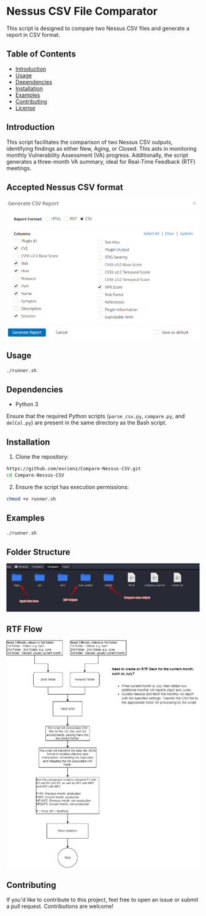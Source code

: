 # Nessus CSV File Comparator

This script is designed to compare two Nessus CSV files and generate a report in CSV format.

## Table of Contents
- [Introduction](#introduction)
- [Usage](#usage)
- [Dependencies](#dependencies)
- [Installation](#installation)
- [Examples](#examples)
- [Contributing](#contributing)
- [License](#license)

## Introduction

This script facilitates the comparison of two Nessus CSV outputs, identifying findings as either New, Aging, or Closed. This aids in monitoring monthly Vulnerability Assessment (VA) progress. Additionally, the script generates a three-month VA summary, ideal for Real-Time Feedback (RTF) meetings.

## Accepted Nessus CSV format
![GitHub Logo](/sys/requirement.png)


## Usage

```bash
./runner.sh
```

## Dependencies

- Python 3

Ensure that the required Python scripts (`parse_csv.py`, `compare.py`, and `delCol.py`) are present in the same directory as the Bash script.

## Installation

1. Clone the repository:

```bash
https://github.com/exrienz/Compare-Nessus-CSV.git
cd Compare-Nessus-CSV

```

2. Ensure the script has execution permissions:

```bash
chmod +x runner.sh
```

## Examples

```bash
./runner.sh
```

## Folder Structure
![GitHub Logo](/sys/structure.png)

## RTF Flow
![GitHub Logo](/sys/rtf.png)

## Contributing

If you'd like to contribute to this project, feel free to open an issue or submit a pull request. Contributions are welcome!

